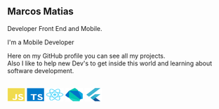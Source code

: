 ## Marcos Matias

Developer Front End and Mobile.

I'm a Mobile Developer<br/>

Here on my GitHub profile you can see all my projects.  
Also I like to help new Dev's to get inside this world and learning about software development.

<div style="display: inline_block"><br>
  <img align="center" alt="" height="30" width="40" src="https://raw.githubusercontent.com/devicons/devicon/master/icons/javascript/javascript-plain.svg">
  <img align="center" alt="" height="30" width="40" src="https://raw.githubusercontent.com/devicons/devicon/master/icons/typescript/typescript-plain.svg">
  <img align="center" alt="" height="30" width="40" src="https://raw.githubusercontent.com/devicons/devicon/master/icons/react/react-original.svg">

  <img align="center" alt="s" height="30" width="40" src="https://raw.githubusercontent.com/devicons/devicon/master/icons/dart/dart-original.svg">
    <img align="center" alt="s" height="30" width="40" src="https://raw.githubusercontent.com/devicons/devicon/master/icons/flutter/flutter-original.svg">

</div>


